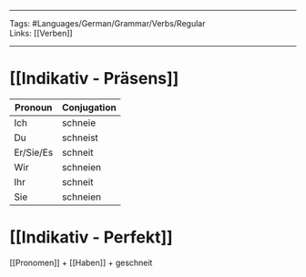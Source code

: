 ___
Tags: #Languages/German/Grammar/Verbs/Regular  
Links: [[Verben]]
___
# [[Indikativ - Präsens]]
Pronoun|Conjugation
------------ | ------------
Ich | schneie
Du | schneist
Er/Sie/Es | schneit
Wir | schneien
Ihr | schneit
Sie | schneien


# [[Indikativ - Perfekt]]
[[Pronomen]] + [[Haben]] + geschneit